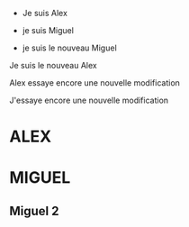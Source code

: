 - Je suis Alex

- je suis Miguel



- je suis le nouveau Miguel

Je suis le nouveau Alex 


Alex essaye encore une nouvelle modification

J'essaye encore une nouvelle modification


# ALEX

# MIGUEL

## Miguel 2